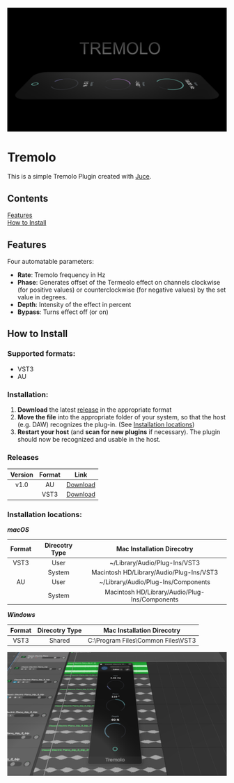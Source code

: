![header with Plugin preview](docs/images/readmeHeader.png)
# Tremolo
This is a simple Tremolo Plugin created with [Juce](https://juce.com/).

## Contents
[Features](#features)  
[How to Install](#how-to-Install)
 
## Features
Four automatable parameters: 
 
* **Rate**: Tremolo frequency in Hz
* **Phase**: Generates offset of the Termeolo effect on channels clockwise (for positive values) or counterclockwise (for negative values) by the set value in degrees.
* **Depth**: Intensity of the effect in percent
* **Bypass**: Turns effect off (or on)

## How to Install

### Supported formats:

* VST3 
* AU

### Installation:
1. **Download** the latest [release](#releases) in the appropriate format
2. **Move the file** into the appropriate folder of your system, so that the host (e.g. DAW) recognizes the plug-in. (See [Installation locations](#installation-locations))
3. **Restart your host** (and **scan for new plugins** if necessary). The plugin should now be recognized and usable in the host.

### Releases
| Version 	| Format 	|   Link   	|
|:-------:	|:------:	|:--------:	|
| v1.0    	| AU     	| [Download](https://github.com/OliverHoenig/Tremolo/raw/main/Releases/v1.0/Tremolo.component.zip)	|
|         	| VST3   	| [Download](https://github.com/OliverHoenig/Tremolo/raw/main/Releases/v1.0/Tremolo.vst3.zip)	|

### Installation locations:


**_macOS_**

| Format | Direcotry Type |           Mac Installation Direcotry           |
|:------:|:--------------:|:----------------------------------------------:|
| VST3   | User           | ~/Library/Audio/Plug-Ins/VST3                  |
|        | System         | Macintosh HD/Library/Audio/Plug-Ins/VST3       |
| AU     | User           | ~/Library/Audio/Plug-Ins/Components            |
|        | System         | Macintosh HD/Library/Audio/Plug-Ins/Components |

**_Windows_**

| Format 	| Direcotry Type 	|          Mac Installation Direcotry          	|
|:------:	|:--------------:	|:--------------------------------------------:	|
| VST3   	| Shared         	| C:\Program Files\Common Files\VST3           	|




 ![preview of the plugin in logic x](docs/images/tremoloLogicX.png)

